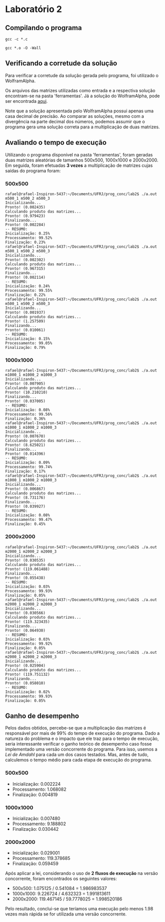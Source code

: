 # Laboratório 2

## Compilando o programa
```console
gcc -c *.c
```
```console
gcc *.o -O -Wall
```

## Verificando a corretude da solução
Para verificar a corretude da solução gerada pelo programa, foi utilizado o WolframAlpha.

Os arquivos das matrizes utilizadas como entrada e a respectiva solução encontram-se na pasta 'ferramentas'. Já a solução do WolframAlpha, pode ser encontrada [aqui](https://www.wolframalpha.com/input?i=matrix+multiplication+calculator&assumption=%7B%22F%22%2C+%22MatricesOperations%22%2C+%22theMatrix2%22%7D+-%3E%22%7B%7B51.599998%2C40.799999%2C126.599998%7D%2C%7B223.199997%2C203.399994%2C183.600006%7D%2C%7B27.299999%2C127.199997%2C130.500000%7D%2C%7B132.000000%2C219.600006%2C30.600000%7D%7D%22&assumption=%7B%22F%22%2C+%22MatricesOperations%22%2C+%22theMatrix1%22%7D+-%3E%22%7B%7B93.900002%2C16.799999%2C211.199997%2C148.800003%7D%2C%7B78.300003%2C12.300000%2C92.699997%2C217.800003%7D%2C%7B162.300003%2C251.699997%2C126.900002%2C32.700001%7D%7D%22).

Note que a solução apresentada pelo WolframAlpha possui apenas uma casa decimal de precisão. Ao comparar as soluções, mesmo com a divergência na parte decimal dos números, podemos assumir que o programa gera uma solução correta para a multiplicação de duas matrizes.

## Avaliando o tempo de execução
Utilizando o programa disponível na pasta 'ferramentas', foram geradas duas matrizes aleatórias de tamanhos 500x500, 1000x1000 e 2000x2000. Em seguida, foram efetuadas **3 vezes** a multiplicação de matrizes cujas saídas do programa foram:

### 500x500
```console
rafael@rafael-Inspiron-5437:~/Documents/UFRJ/prog_conc/lab2$ ./a.out m500_1 m500_2 m500_3
Inicializando...
Pronto! (0.002435)
Calculando produto das matrizes...
Pronto! (0.979423)
Finalizando...
Pronto! (0.002284)
-- RESUMO:
Inicialização: 0.25%
Processamento: 99.52%
Finalização: 0.23%
rafael@rafael-Inspiron-5437:~/Documents/UFRJ/prog_conc/lab2$ ./a.out m500_1 m500_2 m500_3
Inicializando...
Pronto! (0.002302)
Calculando produto das matrizes...
Pronto! (0.967315)
Finalizando...
Pronto! (0.002114)
-- RESUMO:
Inicialização: 0.24%
Processamento: 99.55%
Finalização: 0.22%
rafael@rafael-Inspiron-5437:~/Documents/UFRJ/prog_conc/lab2$ ./a.out m500_1 m500_2 m500_3
Inicializando...
Pronto! (0.001937)
Calculando produto das matrizes...
Pronto! (1.257509)
Finalizando...
Pronto! (0.010061)
-- RESUMO:
Inicialização: 0.15%
Processamento: 99.05%
Finalização: 0.79%
```

### 1000x1000
```console
rafael@rafael-Inspiron-5437:~/Documents/UFRJ/prog_conc/lab2$ ./a.out m1000_1 m1000_2 m1000_3
Inicializando...
Pronto! (0.007905)
Calculando produto das matrizes...
Pronto! (10.210210)
Finalizando...
Pronto! (0.037005)
-- RESUMO:
Inicialização: 0.08%
Processamento: 99.56%
Finalização: 0.36%
rafael@rafael-Inspiron-5437:~/Documents/UFRJ/prog_conc/lab2$ ./a.out m1000_1 m1000_2 m1000_3
Inicializando...
Pronto! (0.007670)
Calculando produto das matrizes...
Pronto! (8.625021)
Finalizando...
Pronto! (0.014396)
-- RESUMO:
Inicialização: 0.09%
Processamento: 99.74%
Finalização: 0.17%
rafael@rafael-Inspiron-5437:~/Documents/UFRJ/prog_conc/lab2$ ./a.out m1000_1 m1000_2 m1000_3
Inicializando...
Pronto! (0.006867)
Calculando produto das matrizes...
Pronto! (8.731176)
Finalizando...
Pronto! (0.039927)
-- RESUMO:
Inicialização: 0.08%
Processamento: 99.47%
Finalização: 0.45%
```

### 2000x2000
```console
rafael@rafael-Inspiron-5437:~/Documents/UFRJ/prog_conc/lab2$ ./a.out m2000_1 m2000_2 m2000_3
Inicializando...
Pronto! (0.030535)
Calculando produto das matrizes...
Pronto! (119.061488)
Finalizando...
Pronto! (0.055438)
-- RESUMO:
Inicialização: 0.03%
Processamento: 99.93%
Finalização: 0.05%
rafael@rafael-Inspiron-5437:~/Documents/UFRJ/prog_conc/lab2$ ./a.out m2000_1 m2000_2 m2000_3
Inicializando...
Pronto! (0.030566)
Calculando produto das matrizes...
Pronto! (119.323435)
Finalizando...
Pronto! (0.064930)
-- RESUMO:
Inicialização: 0.03%
Processamento: 99.92%
Finalização: 0.05%
rafael@rafael-Inspiron-5437:~/Documents/UFRJ/prog_conc/lab2$ ./a.out m2000_1 m2000_2 m2000_3
Inicializando...
Pronto! (0.025904)
Calculando produto das matrizes...
Pronto! (119.751132)
Finalizando...
Pronto! (0.058010)
-- RESUMO:
Inicialização: 0.02%
Processamento: 99.93%
Finalização: 0.05%
```

## Ganho de desempenho
Pelos dados obtidos, percebe-se que a multiplicação das matrizes é responsável por mais de 99% do tempo de execução do programa. Dado a natureza do problema e o impacto que ele traz para o tempo de execução, seria interessante verificar o ganho teórico de desempenho caso fosse implementado uma versão concorrente do programa. Para isso, usemos a *Lei de Amdahl* para cada um dos casos testados. Mas, antes de tudo, calculemos o tempo médio para cada etapa de execução do programa.
### 500x500
- Inicialização: 0.002224
- Processamento: 1.068082
- Finalização: 0.004819

### 1000x1000
- Inicialização: 0.007480
- Processamento: 9.188802
- Finalização: 0.030442

### 2000x2000
- Inicialização: 0.029001
- Processamento: 119.378685
- Finalização: 0.059459

Após aplicar a lei, considerando o uso de **2 fluxos de execução** na versão concorrente, foram encontrados os seguintes valores:

- 500x500: 1.075125 / 0.541084 = 1.986983537
- 1000x1000: 9.226724 / 4.632323 = 1.991813611
- 2000x2000: 119.467145 / 59.7778025 = 1.998520186

Pelo resultado, conclui-se que teríamos uma execução pelo menos 1.98 vezes mais rápida se for utilizada uma versão concorrente.
